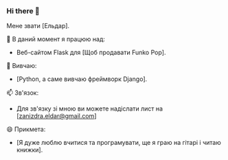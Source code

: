 ### Hi there 👋

Мене звати [Ельдар].

🔭 В даний момент я працюю над:

- Веб-сайтом Flask для [Щоб продавати Funko Pop].

🌱 Вивчаю:

- [Python, а саме вивчаю фреймворк Django].

📫 Зв'язок:

- Для зв'язку зі мною ви можете надіслати лист на [zanizdra.eldar@gmail.com]

😄 Прикмета:

- [Я дуже люблю вчитися та програмувати, ще я граю на гітарі і читаю книжки].

<!--
**EldarZanizdra/EldarZanizdra** is a ✨ _special_ ✨ repository because its `README.md` (this file) appears on your GitHub profile.
-->
